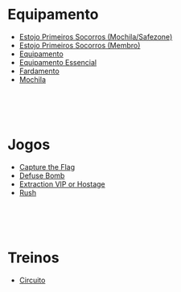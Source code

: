 <!--<br><br><br>


# **C**lube **A**irsoft **M**értola
* [Membros](/info/camMembros.md)-->



<br><br><br>

# Equipamento
* [Estojo Primeiros Socorros (Mochila/Safezone)](/info/estojoPrimeirosSocorrosMochila.md)
* [Estojo Primeiros Socorros (Membro)](/info/estojoPrimeirosSocorrosMochila.md)
* [Equipamento](/info/camEquipamento.md)
* [Equipamento Essencial](/info/camEquipamentoEssencial.md)
* [Fardamento](/info/camFardamento.md)
* [Mochila](/info/camMochila.md)



<br><br><br>


# Jogos
* [Capture the Flag](/games/captureTheFlag.md)
* [Defuse Bomb](/games/defuseBomb.md)
* [Extraction VIP or Hostage](/games/extractionVipHostage.md)
* [Rush](/games/rushGame.md)



<br><br><br>


# Treinos
* [Circuito](/training/circuit.md)
